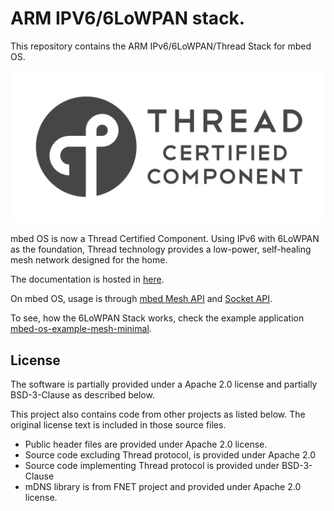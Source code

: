 ARM IPV6/6LoWPAN stack.
=======================

This repository contains the ARM IPv6/6LoWPAN/Thread Stack for mbed OS.

![](docs/img/thread_certified.png)

mbed OS is now a Thread Certified Component. Using IPv6 with 6LoWPAN as the foundation, Thread technology provides a low-power, self-healing mesh network designed for the home.

The documentation is hosted in [here](https://os.mbed.com/docs/v5.6/tutorials/6lowpan-mesh.html).

On mbed OS, usage is through [mbed Mesh API](https://os.mbed.com/docs/v5.6/reference/mesh.html) and [Socket API](https://os.mbed.com/docs/v5.6/reference/network-socket.html).

To see, how the 6LoWPAN Stack works, check the example application [mbed-os-example-mesh-minimal](https://github.com/ARMmbed/mbed-os-example-mesh-minimal).

## License

The software is partially provided under a Apache 2.0 license and partially BSD-3-Clause as described below.

This project also contains code from other projects as listed below. The original license text is included in those source files.

* Public header files are provided under Apache 2.0 license.
* Source code excluding Thread protocol, is provided under Apache 2.0
* Source code implementing Thread protocol is provided under BSD-3-Clause
* mDNS library is from FNET project and provided under Apache 2.0 license.
